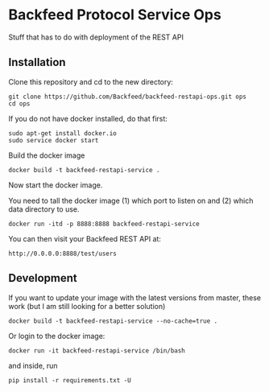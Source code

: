 # Backfeed Protocol Service Ops

Stuff that has to do with deployment of the REST API

## Installation

Clone this repository and cd to the new directory:

    git clone https://github.com/Backfeed/backfeed-restapi-ops.git ops 
    cd ops

If you do not have docker installed, do that first:

    sudo apt-get install docker.io
    sudo service docker start

Build the docker image

    docker build -t backfeed-restapi-service .

Now start the docker image.

You need to tall the docker image (1) which port to listen on and (2) which data directory to use.

    docker run -itd -p 8888:8888 backfeed-restapi-service 

You can then visit your Backfeed REST API at:

    http://0.0.0.0:8888/test/users


## Development

If you want to update your image with the latest versions from master, these work (but I am still looking for a better solution)

    docker build -t backfeed-restapi-service --no-cache=true .

Or login to the docker image:

    docker run -it backfeed-restapi-service /bin/bash 

and inside, run

    pip install -r requirements.txt -U